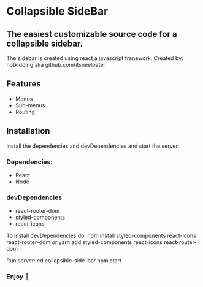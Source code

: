 # Collapsible SideBar 
## The easiest customizable source code for a collapsible sidebar.

The sidebar is created using react a javascript franework.
Created by: notkidding aka github.com/itsneelpatel 


## Features

- Menus
- Sub-menus
- Routing


## Installation

Install the dependencies and devDependencies and start the server.

### Dependencies: 
- React
- Node
### devDependencies
- react-router-dom
- styled-components
- react-icons

To install devDependencies do:
npm install styled-components react-icons react-router-dom 
or
yarn add styled-components react-icons react-router-dom

Run server: 
cd collapsible-side-bar
npm start


### Enjoy 🙂
